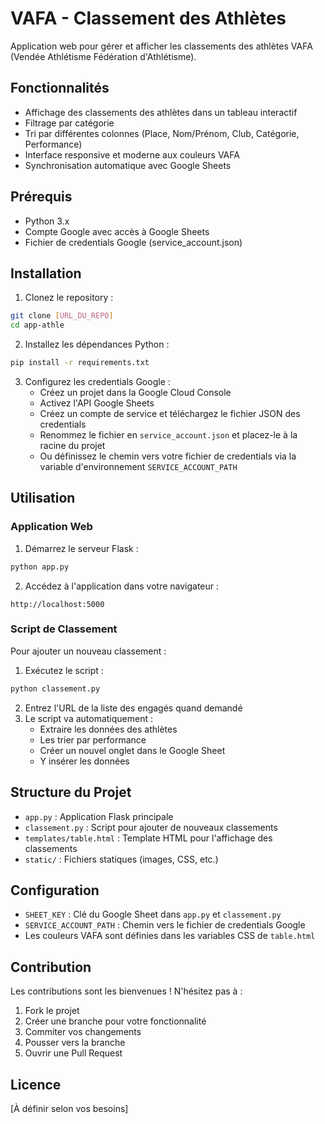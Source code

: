 # VAFA - Classement des Athlètes

Application web pour gérer et afficher les classements des athlètes VAFA (Vendée Athlétisme Fédération d'Athlétisme).

## Fonctionnalités

- Affichage des classements des athlètes dans un tableau interactif
- Filtrage par catégorie
- Tri par différentes colonnes (Place, Nom/Prénom, Club, Catégorie, Performance)
- Interface responsive et moderne aux couleurs VAFA
- Synchronisation automatique avec Google Sheets

## Prérequis

- Python 3.x
- Compte Google avec accès à Google Sheets
- Fichier de credentials Google (service_account.json)

## Installation

1. Clonez le repository :
```bash
git clone [URL_DU_REPO]
cd app-athle
```

2. Installez les dépendances Python :
```bash
pip install -r requirements.txt
```

3. Configurez les credentials Google :
   - Créez un projet dans la Google Cloud Console
   - Activez l'API Google Sheets
   - Créez un compte de service et téléchargez le fichier JSON des credentials
   - Renommez le fichier en `service_account.json` et placez-le à la racine du projet
   - Ou définissez le chemin vers votre fichier de credentials via la variable d'environnement `SERVICE_ACCOUNT_PATH`

## Utilisation

### Application Web

1. Démarrez le serveur Flask :
```bash
python app.py
```

2. Accédez à l'application dans votre navigateur :
```
http://localhost:5000
```

### Script de Classement

Pour ajouter un nouveau classement :

1. Exécutez le script :
```bash
python classement.py
```

2. Entrez l'URL de la liste des engagés quand demandé
3. Le script va automatiquement :
   - Extraire les données des athlètes
   - Les trier par performance
   - Créer un nouvel onglet dans le Google Sheet
   - Y insérer les données

## Structure du Projet

- `app.py` : Application Flask principale
- `classement.py` : Script pour ajouter de nouveaux classements
- `templates/table.html` : Template HTML pour l'affichage des classements
- `static/` : Fichiers statiques (images, CSS, etc.)

## Configuration

- `SHEET_KEY` : Clé du Google Sheet dans `app.py` et `classement.py`
- `SERVICE_ACCOUNT_PATH` : Chemin vers le fichier de credentials Google
- Les couleurs VAFA sont définies dans les variables CSS de `table.html`

## Contribution

Les contributions sont les bienvenues ! N'hésitez pas à :
1. Fork le projet
2. Créer une branche pour votre fonctionnalité
3. Commiter vos changements
4. Pousser vers la branche
5. Ouvrir une Pull Request

## Licence

[À définir selon vos besoins] 